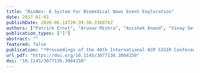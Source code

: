 ```yaml
---
title: "BioNex: A System For Biomedical News Event Exploration"
date: 2017-01-01
publishDate: 2020-06-14T20:39:30.336876Z
authors: ["Patrick Ernst", "Arunav Mishra", "Avishek Anand", "Vinay Setty"]
publication_types: ["1"]
abstract: ""
featured: false
publication: "*Proceedings of the 40th International ACM SIGIR Conference on Research and Development in Information Retrieval, Shinjuku, Tokyo, Japan, August 7-11, 2017*"
url_pdf: "https://doi.org/10.1145/3077136.3084150"
doi: "10.1145/3077136.3084150"
---
```


